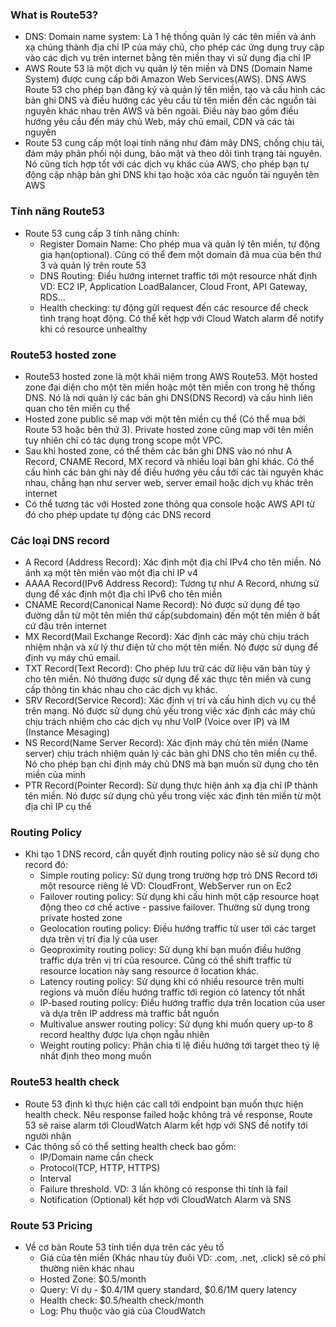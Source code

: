 ### What is Route53?
- DNS: Domain name system: Là 1 hệ thống quản lý các tên miền và ánh xạ chúng thành địa chỉ IP của máy chủ, cho phép các ứng dụng truy cập vào các dịch vụ trên internet bằng tên miền thay vì sử dụng địa chỉ IP
- AWS Route 53 là một dịch vụ quản lý tên miền và DNS (Domain Name System) được cung cấp bởi Amazon Web Services(AWS). DNS AWS Route 53 cho phép bạn đăng ký và quản lý tên miền, tạo và cấu hình các bản ghi DNS và điều hướng các yêu cầu từ tên miền đến các nguồn tài nguyên khác nhau trên AWS và bên ngoài. Điều này bao gồm điều hướng yêu cầu đến máy chủ Web, máy chủ email, CDN và các tài nguyên
- Route 53 cung cấp một loại tính năng như đám mây DNS, chống chịu tải, đám mây phân phối nội dung, bảo mật và theo dõi tình trạng tài nguyên. Nó cũng tích hợp tốt với các dịch vụ khác của AWS, cho phép bạn tự động cập nhập bản ghi DNS khi tạo hoặc xóa các nguồn tài nguyên tên AWS

### Tính năng Route53
- Route 53 cung cấp 3 tính năng chính:
  + Register Domain Name: Cho phép mua và quản lý tên miền, tự động gia hạn(optional). Cũng có thể đem một domain đã mua của bên thứ 3 và quản lý trên route 53
  + DNS Routing: Điều hướng internet traffic tới một resource nhất định
    VD: EC2 IP, Application LoadBalancer, Cloud Front, API Gateway, RDS...
  + Health checking: tự động gửi request đến các resource để check tình trạng hoạt động. Có thể kết hợp với Cloud Watch alarm để notify khi có resource unhealthy

### Route53 hosted zone
- Route53 hosted zone là một khái niệm trong AWS Route53. Một hosted zone đại diện cho một tên miền hoặc một tên miền con trong hệ thống DNS. Nó là nơi quản lý các bản ghi DNS(DNS Record) và cấu hình liên quan cho tên miền cụ thể
- Hosted zone public sẽ map với một tên miền cụ thể (Có thể mua bởi Route 53 hoặc bên thứ 3). Private hosted zone cũng map với tên miền tuy nhiên chỉ có tác dụng trong scope một VPC.
- Sau khi hosted zone, có thể thêm các bản ghi DNS vào nó như A Record, CNAME Record, MX record và nhiều loại bản ghi khác. Có thể cấu hình các bản ghi này để điều hướng yêu cầu tới các tài nguyên khác nhau, chẳng hạn như server web, server email hoặc dịch vụ khác trên internet
- Có thể tương tác với Hosted zone thông qua console hoặc AWS API từ đó cho phép update tự động các DNS record

### Các loại DNS record
- A Record (Address Record): Xác định một địa chỉ IPv4 cho tên miền. Nó ánh xạ một tên miền vào một địa chỉ IP v4
- AAAA Record(IPv6 Address Record): Tương tự như A Record, nhưng sử dụng để xác định một địa chỉ IPv6 cho tên miền
- CNAME Record(Canonical Name Record): Nó được sử dụng để tạo đường dẫn từ một tên miền thứ cấp(subdomain) đến một tên miền ở bất cứ đâu trên internet
- MX Record(Mail Exchange Record): Xác định các máy chủ chịu trách nhiệm nhận và xử lý thư điện tử cho một tên miền. Nó được sử dụng để định vụ máy chủ email.
- TXT Record(Text Record): Cho phép lưu trữ các dữ liệu văn bản tùy ý cho tên miền. Nó thường được sử dụng để xác thực tên miền và cung cấp thông tin khác nhau cho các dịch vụ khác.
- SRV Record(Service Record): Xác định vị trí và cấu hình dịch vụ cụ thể trên mạng. Nó được sử dụng chủ yếu trong việc xác định các máy chủ chịu trách nhiệm cho các dịch vụ như VoIP (Voice over IP) và IM (Instance Mesaging)
- NS Record(Name Server Record): Xác định máy chủ tên miền (Name server) chịu trách nhiệm quản lý các bản ghi DNS cho tên miền cụ thể. Nó cho phép bạn chỉ định máy chủ DNS mà bạn muốn sử dụng cho tên miền của mình
- PTR Record(Pointer Record): Sử dụng thực hiện ánh xạ địa chỉ IP thành tên miền. Nó được sử dụng chủ yếu trong việc xác định tên miền từ một địa chỉ IP cụ thể

### Routing Policy
- Khi tạo 1 DNS record, cần quyết định routing policy nào sẽ sử dụng cho record đó:
  + Simple routing policy: Sử dụng trong trường hợp trỏ DNS Record tới một resource riêng lẻ
    VD: CloudFront, WebServer run on Ec2
  + Failover routing policy: Sử dụng khi cấu hình một cặp resource hoạt động theo cơ chế active - passive failover. Thường sử dụng trong private hosted zone
  + Geolocation routing policy: Điều hướng traffic từ user tới các target dựa trên vị trí địa lý của user
  + Geoproximity routing policy: Sử dụng khi bạn muốn điều hướng traffic dựa trên vị trí của resource. Cũng có thể shift traffic từ resource location này sang resource ở location khác.
  + Latency routing policy: Sử dụng khi có nhiều resource trên multi regions và muốn điều hướng traffic tới region có latency tốt nhất
  + IP-based routing policy: Điều hướng traffic dựa trên location của user và dựa trên IP address mà traffic bắt nguồn
  + Multivalue answer routing policy: Sử dụng khi muốn query up-to 8 record healthy được lựa chọn ngẫu nhiên
  + Weight routing policy: Phân chia tỉ lệ điều hướng tới target theo tỷ lệ nhất định theo mong muốn

### Route53 health check
- Route 53 định kì thực hiện các call tới endpoint bạn muốn thực hiện health check. Nêu response failed hoặc không trả về response, Route 53 sẽ raise alarm tới CloudWatch Alarm kết hợp với SNS đề notify tới người nhận
- Các thông số có thể setting health check bao gồm:
  + IP/Domain name cần check
  + Protocol(TCP, HTTP, HTTPS)
  + Interval
  + Failure threshold. VD: 3 lần không có response thì tính là fail
  + Notification (Optional) kết hợp với CloudWatch Alarm và SNS

### Route 53 Pricing
- Về cơ bản Route 53 tính tiền dựa trên các yêu tố
  + Giá của tên miền (Khác nhau tùy đuôi VD: .com, .net, .click) sẽ có phí thường niên khác nhau
  + Hosted Zone: $0.5/month
  + Query: Ví dụ - $0.4/1M query standard, $0.6/1M query latency
  + Health check: $0.5/health check/month
  + Log: Phụ thuộc vào giá của CloudWatch
